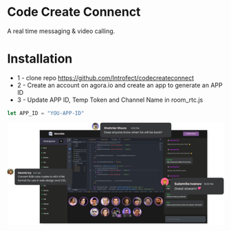 # Code Create Connenct
A real time messaging & video calling. 



# Installation
* 1 - clone repo https://github.com/Introfect/codecreateconnect
* 2 - Create an account on agora.io and create an app to generate an APP ID
* 3 - Update APP ID, Temp Token and Channel Name in room_rtc.js
```javascript
let APP_ID = "YOU-APP-ID"
```


<img src="./images/preview.png">  
